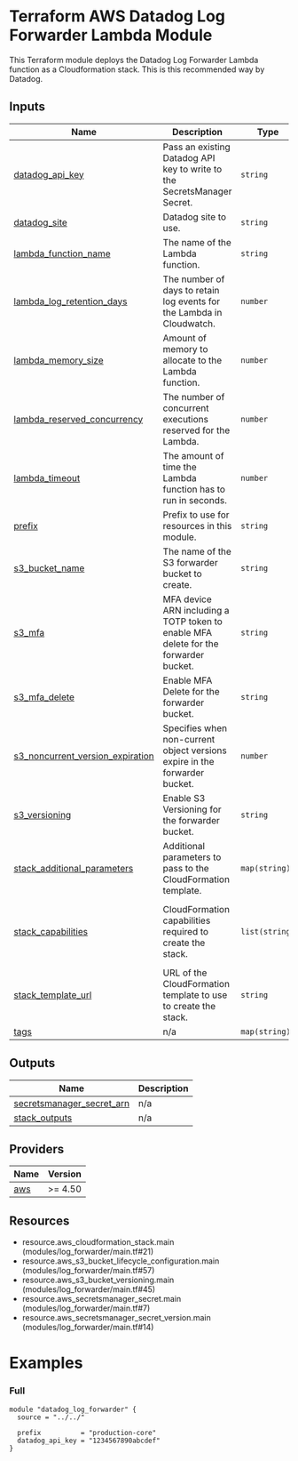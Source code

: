 <!-- BEGIN_TF_DOCS -->
# Terraform AWS Datadog Log Forwarder Lambda Module

This Terraform module deploys the Datadog Log Forwarder Lambda function as a Cloudformation stack. This is this
recommended way by Datadog.

## Inputs

| Name | Description | Type | Default | Required |
|------|-------------|------|---------|:--------:|
| <a name="input_datadog_api_key"></a> [datadog\_api\_key](#input\_datadog\_api\_key) | Pass an existing Datadog API key to write to the SecretsManager Secret. | `string` | `null` | no |
| <a name="input_datadog_site"></a> [datadog\_site](#input\_datadog\_site) | Datadog site to use. | `string` | `"datadoghq.eu"` | no |
| <a name="input_lambda_function_name"></a> [lambda\_function\_name](#input\_lambda\_function\_name) | The name of the Lambda function. | `string` | `null` | no |
| <a name="input_lambda_log_retention_days"></a> [lambda\_log\_retention\_days](#input\_lambda\_log\_retention\_days) | The number of days to retain log events for the Lambda in Cloudwatch. | `number` | `90` | no |
| <a name="input_lambda_memory_size"></a> [lambda\_memory\_size](#input\_lambda\_memory\_size) | Amount of memory to allocate to the Lambda function. | `number` | `1024` | no |
| <a name="input_lambda_reserved_concurrency"></a> [lambda\_reserved\_concurrency](#input\_lambda\_reserved\_concurrency) | The number of concurrent executions reserved for the Lambda. | `number` | `null` | no |
| <a name="input_lambda_timeout"></a> [lambda\_timeout](#input\_lambda\_timeout) | The amount of time the Lambda function has to run in seconds. | `number` | `120` | no |
| <a name="input_prefix"></a> [prefix](#input\_prefix) | Prefix to use for resources in this module. | `string` | n/a | yes |
| <a name="input_s3_bucket_name"></a> [s3\_bucket\_name](#input\_s3\_bucket\_name) | The name of the S3 forwarder bucket to create. | `string` | `null` | no |
| <a name="input_s3_mfa"></a> [s3\_mfa](#input\_s3\_mfa) | MFA device ARN including a TOTP token to enable MFA delete for the forwarder bucket. | `string` | `null` | no |
| <a name="input_s3_mfa_delete"></a> [s3\_mfa\_delete](#input\_s3\_mfa\_delete) | Enable MFA Delete for the forwarder bucket. | `string` | `"Disabled"` | no |
| <a name="input_s3_noncurrent_version_expiration"></a> [s3\_noncurrent\_version\_expiration](#input\_s3\_noncurrent\_version\_expiration) | Specifies when non-current object versions expire in the forwarder bucket. | `number` | `30` | no |
| <a name="input_s3_versioning"></a> [s3\_versioning](#input\_s3\_versioning) | Enable S3 Versioning for the forwarder bucket. | `string` | `"Enabled"` | no |
| <a name="input_stack_additional_parameters"></a> [stack\_additional\_parameters](#input\_stack\_additional\_parameters) | Additional parameters to pass to the CloudFormation template. | `map(string)` | `{}` | no |
| <a name="input_stack_capabilities"></a> [stack\_capabilities](#input\_stack\_capabilities) | CloudFormation capabilities required to create the stack. | `list(string)` | <pre>[<br>  "CAPABILITY_IAM",<br>  "CAPABILITY_NAMED_IAM",<br>  "CAPABILITY_AUTO_EXPAND"<br>]</pre> | no |
| <a name="input_stack_template_url"></a> [stack\_template\_url](#input\_stack\_template\_url) | URL of the CloudFormation template to use to create the stack. | `string` | `"https://datadog-cloudformation-template.s3.amazonaws.com/aws/forwarder/latest.yaml"` | no |
| <a name="input_tags"></a> [tags](#input\_tags) | n/a | `map(string)` | `{}` | no |

## Outputs

| Name | Description |
|------|-------------|
| <a name="output_secretsmanager_secret_arn"></a> [secretsmanager\_secret\_arn](#output\_secretsmanager\_secret\_arn) | n/a |
| <a name="output_stack_outputs"></a> [stack\_outputs](#output\_stack\_outputs) | n/a |

## Providers

| Name | Version |
|------|---------|
| <a name="provider_aws"></a> [aws](#provider\_aws) | >= 4.50 |

## Resources

- resource.aws_cloudformation_stack.main (modules/log_forwarder/main.tf#21)
- resource.aws_s3_bucket_lifecycle_configuration.main (modules/log_forwarder/main.tf#57)
- resource.aws_s3_bucket_versioning.main (modules/log_forwarder/main.tf#45)
- resource.aws_secretsmanager_secret.main (modules/log_forwarder/main.tf#7)
- resource.aws_secretsmanager_secret_version.main (modules/log_forwarder/main.tf#14)

# Examples
### Full
```hcl
module "datadog_log_forwarder" {
  source = "../../"

  prefix          = "production-core"
  datadog_api_key = "1234567890abcdef"
}
```
<!-- END_TF_DOCS -->
